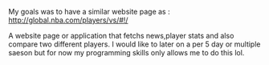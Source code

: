 My goals was to have a similar website page as : http://global.nba.com/players/vs/#!/

A website page or application that fetchs news,player stats and also compare two different players. I would like to later on a per 5 day or multiple saeson but for now my programming skills only allows me to do this lol. 
